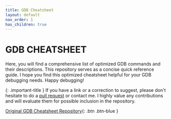 ```yaml
---
title: GDB Cheatsheet
layout: default
nav_order: 1
has_children: true
---
```


# **GDB CHEATSHEET**

Here, you will find a comprehensive list of optimized GDB commands and their descriptions. This repository serves as a concise quick reference guide. I hope you find this optimized cheatsheet helpful for your GDB debugging needs. Happy debugging!

{: .important-title }
If you have a link or a correction to suggest, please don't hesitate to do a [pull request](https://github.com/jotavare/guides-and-manuals/pulls) or contact me. I highly value any contributions and will evaluate them for possible inclusion in the repository.

[Original GDB Cheatsheet Repository](https://github.com/jotavare/guides-and-manuals/tree/main/guides-and-manuals/gdb){: .btn .btn-blue }